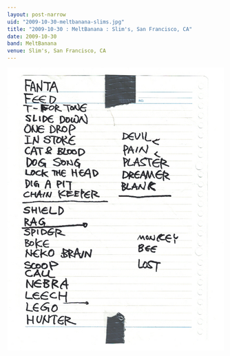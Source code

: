 ```yaml
---
layout: post-narrow
uid: "2009-10-30-meltbanana-slims.jpg"
title: "2009-10-30 : MeltBanana : Slim's, San Francisco, CA"
date: 2009-10-30
band: MeltBanana
venue: Slim's, San Francisco, CA
---
```


<div class="showcase">
  <img src="/img/2009/10/20091030-MeltBanana-Slims.jpg" alt="2009-10-30-meltbanana-slims.jpg">
</div>
